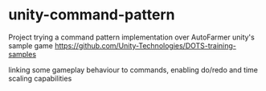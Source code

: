 # unity-command-pattern

Project trying a command pattern implementation over AutoFarmer unity's sample game https://github.com/Unity-Technologies/DOTS-training-samples

linking some gameplay behaviour to commands, enabling do/redo and time scaling capabilities
